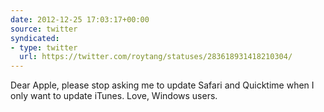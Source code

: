 ```yaml
---
date: 2012-12-25 17:03:17+00:00
source: twitter
syndicated:
- type: twitter
  url: https://twitter.com/roytang/statuses/283618931418210304/
---
```


Dear Apple, please stop asking me to update Safari and Quicktime when I only want to update iTunes. Love, Windows users.